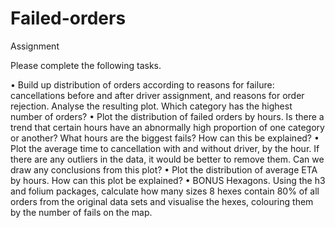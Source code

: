 # Failed-orders
Assignment

Please complete the following tasks.

• Build up distribution of orders according to reasons for failure: cancellations before and after driver assignment, and reasons for order rejection. Analyse the resulting plot. Which category has the highest number of orders?
• Plot the distribution of failed orders by hours. Is there a trend that certain hours have an abnormally high proportion of one category or another? What hours are the biggest fails? How can this be explained?
• Plot the average time to cancellation with and without driver, by the hour. If there are any outliers in the data, it would be better to remove them. Can we draw any conclusions from this plot?
• Plot the distribution of average ETA by hours. How can this plot be explained?
• BONUS Hexagons. Using the h3 and folium packages, calculate how many sizes 8 hexes contain 80% of all orders from the original data sets and visualise the hexes, colouring them by the number of fails on the map.
